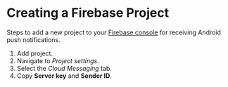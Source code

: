 # Creating a Firebase Project

Steps to add a new project to your [Firebase console](https://console.firebase.google.com/) for receiving Android push notifications.

1. Add project.
2. Navigate to _Project settings_.
3. Select the _Cloud Messaging_ tab.
4. Copy **Server key** and **Sender ID**.
